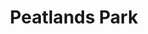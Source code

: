 ---
title: "Peatlands Park"
address: "Peatlands Park, 33 Derryhubbert Road, Dungannon, Co. Armagh, BT71 6NW"
tel: "+44 (0)28 3885 1102"
county: "Armagh"
category: "Parks"
type: "Content"
lat: "54.505088806152344"
lng: "-6.764308929443359"
---